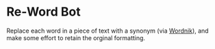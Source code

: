 # Re-Word Bot

Replace each word in a piece of text with a synonym (via [Wordnik](wordnik.com)), and make some effort to retain the orginal formatting.
